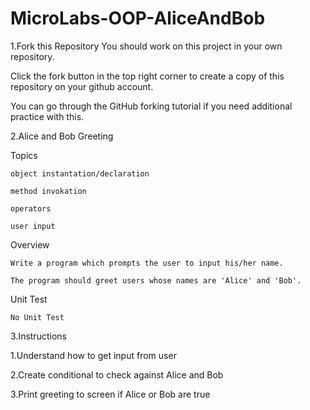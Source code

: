 # MicroLabs-OOP-AliceAndBob
1.Fork this Repository
  You should work on this project in your own repository.
  
  Click the fork button in the top right corner to create a copy of this repository on your github account.
  
  You can go through the GitHub forking tutorial if you need additional practice with this.

2.Alice and Bob Greeting

  Topics
  
    object instantation/declaration
    
    method invokation
    
    operators
    
    user input
    
  Overview
  
    Write a program which prompts the user to input his/her name.
    
    The program should greet users whose names are 'Alice' and 'Bob'.
    
  Unit Test
  
    No Unit Test
    
3.Instructions

  1.Understand how to get input from user
  
  2.Create conditional to check against Alice and Bob
  
  3.Print greeting to screen if Alice or Bob are true
  
